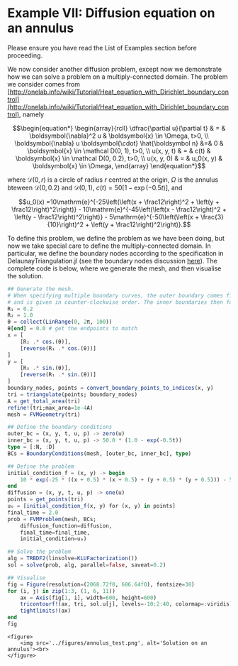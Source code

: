 # Example VII: Diffusion equation on an annulus

Please ensure you have read the List of Examples section before proceeding.

We now consider another diffusion problem, except now we demonstrate how we can solve a problem on a multiply-connected domain. The problem we consider comes from [http://onelab.info/wiki/Tutorial/Heat_equation_with_Dirichlet_boundary_control](http://onelab.info/wiki/Tutorial/Heat_equation_with_Dirichlet_boundary_control), namely

```math
\begin{equation*}
\begin{array}{rcll}
\dfrac{\partial u}{\partial t} & = & \boldsymbol{\nabla}^2 u & \boldsymbol{x} \in \Omega, t>0, \\
\boldsymbol{\nabla} u \boldsymbol{\cdot}  \hat{\boldsymbol n} &=& 0 & \boldsymbol{x} \in \mathcal D(0, 1), t>0, \\
u(x, y, t) & = & c(t) & \boldsymbol{x} \in \mathcal D(0, 0.2),  t>0, \\
u(x, y, 0) & = & u_0(x, y) & \boldsymbol{x} \in \Omega,
\end{array}
\end{equation*}
```

where $\mathcal D(0, r)$ is a circle of radius $r$ centred at the origin, $\Omega$ is the annulus bteween $\mathcal D(0, 0.2)$ and $\mathcal D(0, 1)$, $c(t) = 50[1-\exp(-0.5t)]$, and 

```math 
u_0(x) =10\mathrm{e}^{-25\left(\left(x + \frac12\right)^2 + \left(y + \frac12\right)^2\right)} - 10\mathrm{e}^{-45\left(\left(x - \frac12\right)^2 + \left(y - \frac12\right)^2\right)} - 5\mathrm{e}^{-50\left(\left(x + \frac{3}{10}\right)^2 + \left(y + \frac12\right)^2\right)}.
```

To define this problem, we define the problem as we have been doing, but now we take special care to define the multiply-connected domain. In particular, we define the boundary nodes according to the specification in DelaunayTriangulation.jl (see the boundary nodes discussion [here](https://danielvandh.github.io/DelaunayTriangulation.jl/dev/boundary_handling/)). The complete code is below, where we generate the mesh, and then visualise the solution.

```julia 
## Generate the mesh. 
# When specifying multiple boundary curves, the outer boundary comes first 
# and is given in counter-clockwise order. The inner boundaries then follow. 
R₁ = 0.2
R₂ = 1.0
θ = collect(LinRange(0, 2π, 100))
θ[end] = 0.0 # get the endpoints to match
x = [
    [R₂ .* cos.(θ)],
    [reverse(R₁ .* cos.(θ))]
]
y = [
    [R₂ .* sin.(θ)],
    [reverse(R₁ .* sin.(θ))]
]
boundary_nodes, points = convert_boundary_points_to_indices(x, y)
tri = triangulate(points; boundary_nodes)
A = get_total_area(tri)
refine!(tri;max_area=1e-4A)
mesh = FVMGeometry(tri)

## Define the boundary conditions 
outer_bc = (x, y, t, u, p) -> zero(u)
inner_bc = (x, y, t, u, p) -> 50.0 * (1.0 - exp(-0.5t))
type = [:N, :D]
BCs = BoundaryConditions(mesh, [outer_bc, inner_bc], type)

## Define the problem 
initial_condition_f = (x, y) -> begin
    10 * exp(-25 * ((x + 0.5) * (x + 0.5) + (y + 0.5) * (y + 0.5))) - 5 * exp(-50 * ((x + 0.3) * (x + 0.3) + (y + 0.5) * (y + 0.5))) - 10 * exp(-45 * ((x - 0.5) * (x - 0.5) + (y - 0.5) * (y - 0.5)))
end
diffusion = (x, y, t, u, p) -> one(u)
points = get_points(tri)
u₀ = [initial_condition_f(x, y) for (x, y) in points]
final_time = 2.0
prob = FVMProblem(mesh, BCs;
    diffusion_function=diffusion,
    final_time=final_time,
    initial_condition=u₀)

## Solve the problem 
alg = TRBDF2(linsolve=KLUFactorization())
sol = solve(prob, alg, parallel=false, saveat=0.2)

## Visualise 
fig = Figure(resolution=(2068.72f0, 686.64f0), fontsize=38)
for (i, j) in zip(1:3, (1, 6, 11))
    ax = Axis(fig[1, i], width=600, height=600)
    tricontourf!(ax, tri, sol.u[j], levels=-10:2:40, colormap=:viridis)
    tightlimits!(ax)
end
fig
```

```@raw html
<figure>
    <img src='../figures/annulus_test.png', alt='Solution on an annulus'><br>
</figure>
```